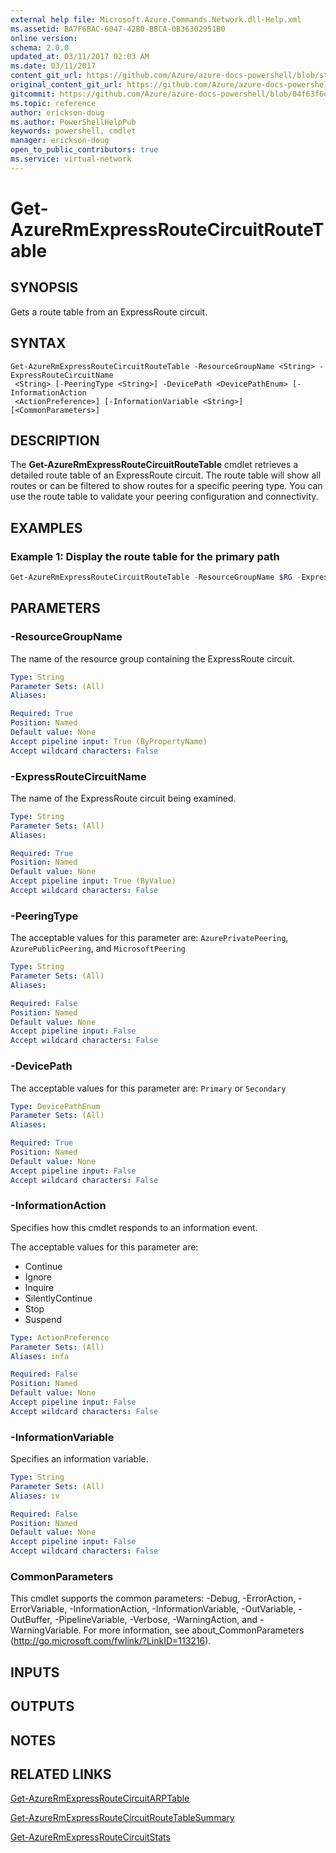 ```yaml
---
external help file: Microsoft.Azure.Commands.Network.dll-Help.xml
ms.assetid: BA7F6BAC-6047-42B0-B8CA-0B36302951B0
online version:
schema: 2.0.0
updated_at: 03/11/2017 02:03 AM
ms.date: 03/11/2017
content_git_url: https://github.com/Azure/azure-docs-powershell/blob/staging/azureps-cmdlets-docs/ResourceManager/AzureRM.Network/v3.6.0/Get-AzureRmExpressRouteCircuitRouteTable.md
original_content_git_url: https://github.com/Azure/azure-docs-powershell/blob/staging/azureps-cmdlets-docs/ResourceManager/AzureRM.Network/v3.6.0/Get-AzureRmExpressRouteCircuitRouteTable.md
gitcommit: https://github.com/Azure/azure-docs-powershell/blob/04f63f6e685743ace2c57eb157574e34e8610b1c
ms.topic: reference
author: erickson-doug
ms.author: PowerShellHelpPub
keywords: powershell, cmdlet
manager: erickson-doug
open_to_public_contributors: true
ms.service: virtual-network
---
```


# Get-AzureRmExpressRouteCircuitRouteTable

## SYNOPSIS

Gets a route table from an ExpressRoute circuit.

## SYNTAX

```
Get-AzureRmExpressRouteCircuitRouteTable -ResourceGroupName <String> -ExpressRouteCircuitName
 <String> [-PeeringType <String>] -DevicePath <DevicePathEnum> [-InformationAction
 <ActionPreference>] [-InformationVariable <String>] [<CommonParameters>]
```

## DESCRIPTION

The **Get-AzureRmExpressRouteCircuitRouteTable** cmdlet retrieves a detailed route table of an
ExpressRoute circuit. The route table will show all routes or can be filtered to show routes for a
specific peering type. You can use the route table to validate your peering configuration and
connectivity.


## EXAMPLES

### Example 1: Display the route table for the primary path

```powershell
Get-AzureRmExpressRouteCircuitRouteTable -ResourceGroupName $RG -ExpressRouteCircuitName $CircuitName -DevicePath 'Primary'
```

## PARAMETERS

### -ResourceGroupName

The name of the resource group containing the ExpressRoute circuit.

```yaml
Type: String
Parameter Sets: (All)
Aliases:

Required: True
Position: Named
Default value: None
Accept pipeline input: True (ByPropertyName)
Accept wildcard characters: False
```

### -ExpressRouteCircuitName

The name of the ExpressRoute circuit being examined.

```yaml
Type: String
Parameter Sets: (All)
Aliases:

Required: True
Position: Named
Default value: None
Accept pipeline input: True (ByValue)
Accept wildcard characters: False
```

### -PeeringType

The acceptable values for this parameter are: `AzurePrivatePeering`, `AzurePublicPeering`, and
`MicrosoftPeering`

```yaml
Type: String
Parameter Sets: (All)
Aliases:

Required: False
Position: Named
Default value: None
Accept pipeline input: False
Accept wildcard characters: False
```

### -DevicePath

The acceptable values for this parameter are: `Primary` or `Secondary`

```yaml
Type: DevicePathEnum
Parameter Sets: (All)
Aliases:

Required: True
Position: Named
Default value: None
Accept pipeline input: False
Accept wildcard characters: False
```

### -InformationAction

Specifies how this cmdlet responds to an information event.

The acceptable values for this parameter are:

- Continue
- Ignore
- Inquire
- SilentlyContinue
- Stop
- Suspend

```yaml
Type: ActionPreference
Parameter Sets: (All)
Aliases: infa

Required: False
Position: Named
Default value: None
Accept pipeline input: False
Accept wildcard characters: False
```

### -InformationVariable

Specifies an information variable.

```yaml
Type: String
Parameter Sets: (All)
Aliases: iv

Required: False
Position: Named
Default value: None
Accept pipeline input: False
Accept wildcard characters: False
```

### CommonParameters

This cmdlet supports the common parameters: -Debug, -ErrorAction, -ErrorVariable,
-InformationAction, -InformationVariable, -OutVariable, -OutBuffer, -PipelineVariable, -Verbose,
-WarningAction, and -WarningVariable. For more information, see about_CommonParameters
(http://go.microsoft.com/fwlink/?LinkID=113216).

## INPUTS

## OUTPUTS

## NOTES

## RELATED LINKS

[Get-AzureRmExpressRouteCircuitARPTable](Get-AzureRmExpressRouteCircuitARPTable.md)

[Get-AzureRmExpressRouteCircuitRouteTableSummary](Get-AzureRmExpressRouteCircuitRouteTableSummary.md)

[Get-AzureRmExpressRouteCircuitStats](Get-AzureRmExpressRouteCircuitStats.md)
